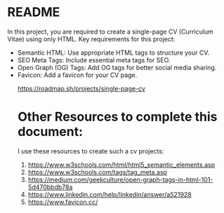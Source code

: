 # README

In this project, you are required to create a single-page CV (Curriculum Vitae) using only HTML.
Key requirements for this project:

<ul>
  <li> Semantic HTML: Use appropriate HTML tags to structure your CV.</li>
  <li> SEO Meta Tags: Include essential meta tags for SEO. </li>
  <li> Open Graph (OG) Tags: Add OG tags for better social media sharing.</li>
  <li> Favicon: Add a favicon for your CV page.</li>

https://roadmap.sh/projects/single-page-cv

# Other Resources to complete this document:
I use these resources to create such a cv projects:
1)	https://www.w3schools.com/html/html5_semantic_elements.asp
2)  https://www.w3schools.com/tags/tag_meta.asp
3)	https://medium.com/geekculture/open-graph-tags-in-html-101-5d470bbdb78a
4)	https://www.linkedin.com/help/linkedin/answer/a521928
5)  https://www.favicon.cc/
